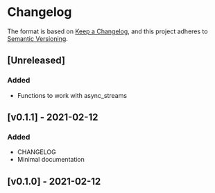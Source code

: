 # Changelog

The format is based on [Keep a Changelog](https://keepachangelog.com/en/1.0.0/),
and this project adheres to [Semantic Versioning](https://semver.org/spec/v2.0.0.html).

## [Unreleased]

### Added

- Functions to work with async_streams

## [v0.1.1] - 2021-02-12

### Added

- CHANGELOG
- Minimal documentation

## [v0.1.0] - 2021-02-12
